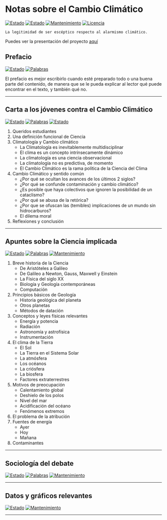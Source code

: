 # Notas sobre el Cambio Climático

[![Estado](https://img.shields.io/badge/ESTADO-Borrador-lightgrey.svg)](https://github.com/Eclectikus/notascc)
[![Estado](https://img.shields.io/badge/-Trabajo%20en%20proceso-orange.svg)](https://github.com/Eclectikus/notascc)
[![Mantenimiento](https://img.shields.io/badge/Sugerencias-si-green.svg)](https://github.com/Eclectikus/notascc/issues)
[![Licencia](https://img.shields.io/badge/-CC%20BY%204.0-blue.svg)](https://creativecommons.org/licenses/by/4.0/deed.es)

`La legitimidad de ser escéptico respecto al alarmismo climático.`

Puedes ver la presentación del proyecto [aquí](https://eclectikus.github.io/notascc/)

## Prefacio

[![Estado](https://img.shields.io/badge/-Pendiente-lightgrey.svg)](https://github.com/Eclectikus)
[![Palabras](https://img.shields.io/badge/Palabras%20aprox.-500-blueviolet.svg)](https://github.com/Eclectikus)

El prefacio es mejor escribirlo cuando esté preparado todo o una buena parte del contenido, de manera que se le pueda explicar al lector qué puede encontrar en el texto, y también qué no.

---

## Carta a los jóvenes contra el Cambio Climático

[![Estado](https://img.shields.io/badge/Progreso-Avanzado-green.svg)](https://github.com/Eclectikus)
[![Palabras](https://img.shields.io/badge/Palabras%20aprox.-5000-blueviolet.svg)](https://github.com/Eclectikus)
[![Estado](https://img.shields.io/badge/Publicado-green.svg)](https://eclectikus.github.io/cartaestudiantesccc/)

1. Queridos estudiantes
2. Una definición funcional de Ciencia
3. Climatología y Cambio climático
   * La Climatología es inevitablemente multidisciplinar
   * El clima es un concepto intrínsecamente dinámico
   * La climatología es una ciencia observacional
   * La climatología no es predictiva, de momento
   * El Cambio Climático es la rama política de la Ciencia del Clima
4. Cambio Climático y sentido común
   * ¿Por qué se ocultan los avances de los últimos 2 siglos?
   * ¿Por qué se confunde contaminación y cambio climático?
   * ¿Es posible que haya colectivos que ignoren la posibilidad de un cataclismo?
   * ¿Por qué se abusa de la retórica?
   * ¿Por que se ofuscan las (temibles) implicaciones de un mundo sin hidrocarburos?
   * El dilema moral
5. Reflexiones y conclusión

---

## Apuntes sobre la Ciencia implicada

[![Estado](https://img.shields.io/badge/ESTADO-Planificaci%C3%B3n-orange.svg)](https://github.com/Eclectikus/notascc)
[![Palabras](https://img.shields.io/badge/Palabras%20aprox.-30000-blueviolet.svg)](https://github.com/Eclectikus)
[![Mantenimiento](https://img.shields.io/badge/Sugerencias-si-green.svg)](https://github.com/Eclectikus/notascc/issues)

1. Breve historia de la Ciencia
   * De Aristóteles a Galileo
   * De Galileo a Newton, Gauss, Maxwell y Einstein
   * La Física del siglo XX
   * Biología y Geología contemporáneas
   * Computación
2. Principios básicos de Geología
   * Historia geológica del planeta
   * Otros planetas
   * Métodos de datación
3. Conceptos y leyes físicas relevantes
   * Energía y potencia
   * Radiación
   * Astronomía y astrofísica
   * Instrumentación
4. El clima de la Tierra
   * El Sol
   * La Tierra en el Sistema Solar
   * La atmósfera
   * Los océanos
   * La criósfera
   * La biosfera
   * Factores extraterrestres
5. Motivos de preocupación
   * Calentamiento global
   * Deshielo de los polos
   * Nivel del mar
   * Acidificación del océano
   * Fenómenos extremos
6. El problema de la atribución
7. Fuentes de energía
   * Ayer
   * Hoy
   * Mañana
8. Contaminantes

---

## Sociología del debate

[![Estado](https://img.shields.io/badge/ESTADO-Sin%20tocar-red.svg)](https://github.com/Eclectikus/notascc)
[![Palabras](https://img.shields.io/badge/Palabras%20aprox.-15000-blueviolet.svg)](https://github.com/Eclectikus)
[![Mantenimiento](https://img.shields.io/badge/Sugerencias-si-green.svg)](https://github.com/Eclectikus/notascc/issues)

---

## Datos y gráficos relevantes

[![Estado](https://img.shields.io/badge/ESTADO-Sin%20tocar-red.svg)](https://github.com/Eclectikus/notascc)
[![Mantenimiento](https://img.shields.io/badge/Sugerencias-si-green.svg)](https://github.com/Eclectikus/notascc/issues)

---
